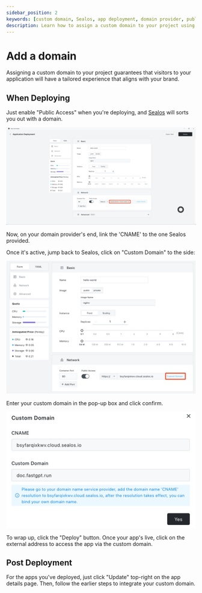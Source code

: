 ```yaml
---
sidebar_position: 2
keywords: [custom domain, Sealos, app deployment, domain provider, public access]
description: Learn how to assign a custom domain to your project using Sealos for a tailored brand experience. Follow our step-by-step guide for seamless app deployment.
---
```


# Add a domain

Assigning a custom domain to your project guarantees that visitors to your application will have a tailored experience
that aligns with your brand.

## When Deploying

Just enable "Public Access" when you're deploying, and [Sealos](https://cloud.sealos.io) will sorts you out with a
domain.

![](images/app-launchpad-domain.png)

Now, on your domain provider's end, link the 'CNAME' to the one Sealos provided.

Once it's active, jump back to Sealos, click on "Custom Domain" to the side:

![](images/app-launchpad-domain2.png)

Enter your custom domain in the pop-up box and click confirm.

![](images/app-launchpad-domain3.png)

To wrap up, click the "Deploy" button. Once your app's live, click on the external address to access the app via the
custom domain.

## Post Deployment

For the apps you've deployed, just click "Update" top-right on the app details page. Then, follow the earlier steps to
integrate your custom domain.
